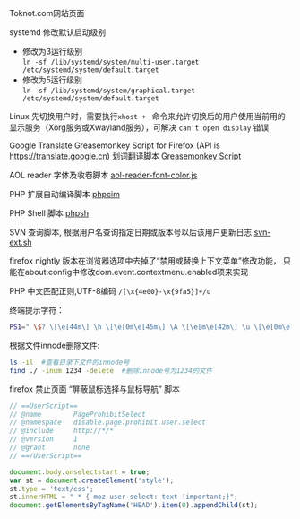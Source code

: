 Toknot.com网站页面

systemd 修改默认启动级别  
 * 修改为3运行级别  
  `ln -sf /lib/systemd/system/multi-user.target /etc/systemd/system/default.target` 
 * 修改为5运行级别  
  `ln -sf /lib/systemd/system/graphical.target /etc/systemd/system/default.target`

Linux 先切换用户时，需要执行`xhost + ` 命令来允许切换后的用户使用当前用的显示服务（Xorg服务或Xwayland服务），可解决 `can't open display` 错误 

Google Translate Greasemonkey Script for Firefox (API is https://translate.google.cn) 划词翻译脚本 
[Greasemonkey Script](https://github.com/chopins/chopins.github.com/blob/master/download/google_translate_for_firefox.js)

AOL reader 字体及收卷脚本
[aol-reader-font-color.js](https://github.com/chopins/chopins.github.com/blob/master/aol-reader-font-color.js)

PHP 扩展自动编译脚本
[phpcim](https://github.com/chopins/chopins.github.com/blob/master/phpicm)

PHP Shell 脚本
[phpsh](https://github.com/chopins/chopins.github.com/blob/master/phpsh)

SVN 查询脚本, 根据用户名查询指定日期或版本号以后该用户更新日志
[svn-ext.sh](https://github.com/chopins/chopins.github.com/blob/master/svn-ext.sh)

firefox nightly 版本在浏览器选项中去掉了“禁用或替换上下文菜单”修改功能，
只能在about:config中修改dom.event.contextmenu.enabled项来实现

PHP 中文匹配正则,UTF-8编码 `/[\x{4e00}-\x{9fa5}]+/u`

终端提示字符：
```bash
PS1=" \$? \[\e[44m\] \h \[\e[0m\e[45m\] \A \[\e[m\e[42m\] \u \[\e[0m\e[46m\] \w \[\e[0m\] \$ "
```

根据文件innode删除文件:
```bash
ls -il  #查看目录下文件的innode号
find ./ -inum 1234 -delete  #删除innode号为1234的文件
```


firefox 禁止页面 “屏蔽鼠标选择与鼠标导航” 脚本
```javascript
// ==UserScript==
// @name        PageProhibitSelect
// @namespace   disable.page.prohibit.user.select
// @include     http://*/*
// @version     1
// @grant       none
// ==/UserScript==

document.body.onselectstart = true;
var st = document.createElement('style');
st.type = 'text/css';
st.innerHTML = " * {-moz-user-select: text !important;}";
document.getElementsByTagName('HEAD').item(0).appendChild(st);
```
